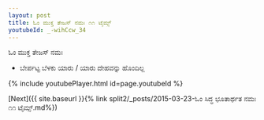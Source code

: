 ```yaml
---
layout: post
title: ಓಂ ಮುಕ್ತ ತೇಜಸ್ ನಮಃ ೧೧ ಟೈಮ್ಸ್
youtubeId: _-wihCcw_34
---
```

 
 
 ಓಂ ಮುಕ್ತ ತೇಜಸ್ ನಮಃ  
 
 -  ಬೇರ್ಪಟ್ಟ ಬೆಳಕು ಯಾರು / ಯಾರು ದೇಹವನ್ನು ಹೊಂದಿಲ್ಲ 
 
  
 
  
 
 
 
 
 
 


{% include youtubePlayer.html id=page.youtubeId %}
 
[Next]({{ site.baseurl }}{% link  split2/_posts/2015-03-23-ಓಂ ಸಿದ್ಧ ಭೂತಾರ್ಥತ ನಮಃ ೧೧ ಟೈಮ್ಸ್.md%})
 
